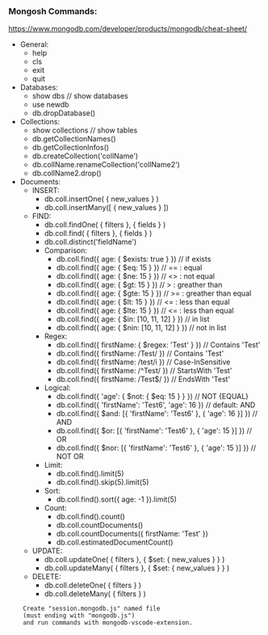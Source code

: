### Mongosh Commands:
https://www.mongodb.com/developer/products/mongodb/cheat-sheet/

* General:
    * help
    * cls
    * exit
    * quit
* Databases:
    * show dbs // show databases
    * use newdb
    * db.dropDatabase()
* Collections:
    * show collections // show tables
	* db.getCollectionNames()
	* db.getCollectionInfos()
	* db.createCollection('collName')
	* db.collName.renameCollection('collName2')
	* db.collName2.drop()
* Documents:
    * INSERT:
        * db.coll.insertOne( { new_values } )
        * db.coll.insertMany([ { new_values } ])
    * FIND:
        * db.coll.findOne( { filters }, { fields } )
        * db.coll.find( { filters }, { fields } )
        * db.coll.distinct('fieldName')
        * Comparison:
            * db.coll.find({ age: { $exists: true } }) // if exists
            * db.coll.find({ age: { $eq: 15 } }) // == : equal
            * db.coll.find({ age: { $ne: 15 } }) // <> : not equal
            * db.coll.find({ age: { $gt: 15 } }) // > : greather than
            * db.coll.find({ age: { $gte: 15 } }) // >= : greather than equal
            * db.coll.find({ age: { $lt: 15 } }) // <= : less than equal
            * db.coll.find({ age: { $lte: 15 } }) // <= : less than equal
            * db.coll.find({ age: { $in: [10, 11, 12] } }) // in list
            * db.coll.find({ age: { $nin: [10, 11, 12] } }) // not in list
        * Regex:
            * db.coll.find({ firstName: { $regex: 'Test' } }) // Contains 'Test'
            * db.coll.find({ firstName: /Test/ }) // Contains 'Test'
            * db.coll.find({ firstName: /test/i }) // Case-InSensitive
            * db.coll.find({ firstName: /^Test/ }) // StartsWith 'Test'
            * db.coll.find({ firstName: /Test$/ }) // EndsWith 'Test'
        * Logical:
	        * db.coll.find({ 'age': { $not: { $eq: 15 } } }) // NOT {EQUAL}
	        * db.coll.find({ 'firstName': 'Test6', 'age': 16 }) // default: AND
	        * db.coll.find({ $and: [{ 'firstName': 'Test6' }, { 'age': 16 }] }) // AND
	        * db.coll.find({ $or: [{ 'firstName': 'Test6' }, { 'age': 15 }] }) // OR
	        * db.coll.find({ $nor: [{ 'firstName': 'Test6' }, { 'age': 15 }] }) // NOT OR
        * Limit:
	        * db.coll.find().limit(5)
	        * db.coll.find().skip(5).limit(5)
	    * Sort:
	        * db.coll.find().sort({ age: -1 }).limit(5)
	    * Count:
	        * db.coll.find().count()
	        * db.coll.countDocuments()
	        * db.coll.countDocuments({ firstName: 'Test' })
	        * db.coll.estimatedDocumentCount()
    * UPDATE:
        * db.coll.updateOne( { filters }, { $set: { new_values } } )
        * db.coll.updateMany( { filters }, { $set: { new_values } } )
    * DELETE:
        * db.coll.deleteOne( { filters } )
        * db.coll.deleteMany( { filters } )

```
    Create "session.mongodb.js" named file
    (must ending with "mongodb.js")
    and run commands with mongodb-vscode-extension.
```